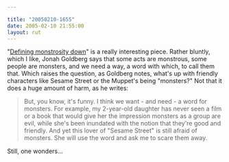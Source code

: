 ```yaml
---

title: "20050210-1655"
date: 2005-02-10 21:55:00
layout: rut
---
```


"<a href="http://www.townhall.com/columnists/jonahgoldberg/jg20050209.shtml">Defining
monstrosity down</a>" is a really interesting piece.  Rather bluntly,
which I like, Jonah Goldberg says that some acts are monstrous, some
people are monsters, and we need a way, a word with which, to call
them that.  Which raises the question, as Goldberg notes, what's up
with friendly characters like Sesame Street or the Muppet's being
"monsters?"  Not that it does a huge amount of harm, as he writes:

<blockquote>But, you know, it's funny. I think we want - and need -
a word for monsters. For example, my 2-year-old daughter has never
seen a film or a book that would give her the impression monsters as
a group are evil, while she's been inundated with the notion that
they're good and friendly. And yet this lover of "Sesame Street"
is still afraid of monsters. She will use the word and ask me to
scare them away.</blockquote>

Still, one wonders...


